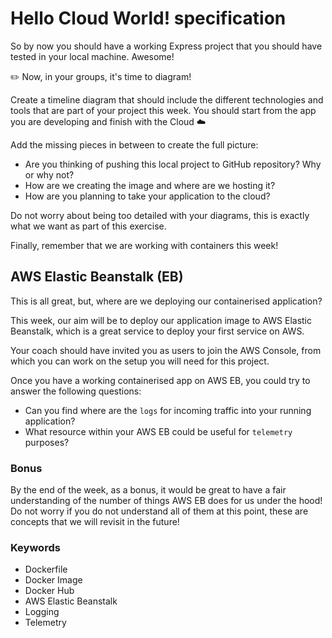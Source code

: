 # Hello Cloud World! specification

So by now you should have a working Express project that you should have tested in your local machine. Awesome!

:pencil2: Now, in your groups, it's time to diagram!

Create a timeline diagram that should include the different technologies and tools that are part of your project this week. You should start from the app you are developing and finish with the Cloud :cloud:

Add the missing pieces in between to create the full picture:
- Are you thinking of pushing this local project to GitHub repository? Why or why not?
- How are we creating the image and where are we hosting it?
- How are you planning to take your application to the cloud?

Do not worry about being too detailed with your diagrams, this is exactly what we want as part of this exercise.

Finally, remember that we are working with containers this week!

## AWS Elastic Beanstalk (EB)

This is all great, but, where are we deploying our containerised application?

This week, our aim will be to deploy our application image to AWS Elastic Beanstalk, which is a great service to deploy your first service on AWS.

Your coach should have invited you as users to join the AWS Console, from which you can work on the setup you will need for this project.

Once you have a working containerised app on AWS EB, you could try to answer the following questions:
- Can you find where are the `logs` for incoming traffic into your running application?
- What resource within your AWS EB could be useful for `telemetry` purposes?

### Bonus

By the end of the week, as a bonus, it would be great to have a fair understanding of the number of things AWS EB does for us under the hood! Do not worry if you do not understand all of them at this point, these are concepts that we will revisit in the future!

### Keywords

- Dockerfile
- Docker Image
- Docker Hub
- AWS Elastic Beanstalk
- Logging
- Telemetry
